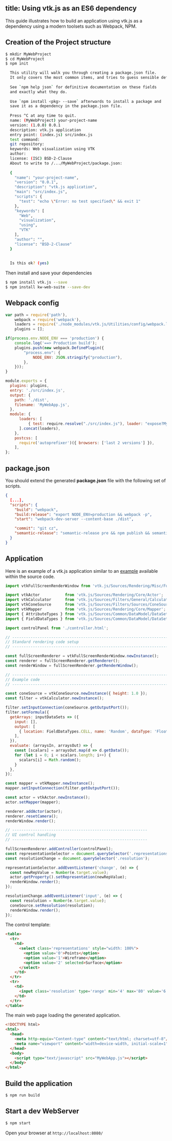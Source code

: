 title: Using vtk.js as an ES6 dependency
---

This guide illustrates how to build an application using vtk.js as a dependency using a modern toolsets such as Webpack, NPM. 

## Creation of the Project structure

```sh
$ mkdir MyWebProject
$ cd MyWebProject
$ npm init

  This utility will walk you through creating a package.json file.
  It only covers the most common items, and tries to guess sensible defaults.
  
  See `npm help json` for definitive documentation on these fields
  and exactly what they do.
  
  Use `npm install <pkg> --save` afterwards to install a package and
  save it as a dependency in the package.json file.
  
  Press ^C at any time to quit.
  name: (MyWebProject) your-project-name
  version: (1.0.0) 0.0.1
  description: vtk.js application
  entry point: (index.js) src/index.js
  test command: 
  git repository: 
  keywords: Web visualization using VTK
  author: 
  license: (ISC) BSD-2-Clause
  About to write to /.../MyWebProject/package.json:
  
  {
    "name": "your-project-name",
    "version": "0.0.1",
    "description": "vtk.js application",
    "main": "src/index.js",
    "scripts": {
      "test": "echo \"Error: no test specified\" && exit 1"
    },
    "keywords": [
      "Web",
      "visualization",
      "using",
      "VTK"
    ],
    "author": "",
    "license": "BSD-2-Clause"
  }
  
  
  Is this ok? (yes) 
```

Then install and save your dependencies

```sh
$ npm install vtk.js --save
$ npm install kw-web-suite --save-dev
```

## Webpack config

``` js webpack.config.js
var path = require('path'),
    webpack = require('webpack'),
    loaders = require('./node_modules/vtk.js/Utilities/config/webpack.loaders.js'),
    plugins = [];

if(process.env.NODE_ENV === 'production') {
    console.log('==> Production build');
    plugins.push(new webpack.DefinePlugin({
        "process.env": {
            NODE_ENV: JSON.stringify("production"),
        },
    }));
}

module.exports = {
  plugins: plugins,
  entry: './src/index.js',
  output: {
    path: './dist',
    filename: 'MyWebApp.js',
  },
  module: {
      loaders: [
          { test: require.resolve("./src/index.js"), loader: "expose?MyWebApp" },
      ].concat(loaders),
    },
    postcss: [
      require('autoprefixer')({ browsers: ['last 2 versions'] }),
    ],
};
```

## package.json

You should extend the generated **package.json** file with the following set of scripts.

```json package.json
{
  [...],
  "scripts": {
    "build": "webpack",
    "build:release": "export NODE_ENV=production && webpack -p",
    "start": "webpack-dev-server --content-base ./dist",

    "commit": "git cz",
    "semantic-release": "semantic-release pre && npm publish && semantic-release post"
  }
}
```

## Application

Here is an example of a vtk.js application similar to an [example](https://kitware.github.io/vtk-js/examples/ConeSource.html) available within the source code.

```js src/index.js
import vtkFullScreenRenderWindow from 'vtk.js/Sources/Rendering/Misc/FullScreenRenderWindow';

import vtkActor           from 'vtk.js/Sources/Rendering/Core/Actor';
import vtkCalculator      from 'vtk.js/Sources/Filters/General/Calculator';
import vtkConeSource      from 'vtk.js/Sources/Filters/Sources/ConeSource';
import vtkMapper          from 'vtk.js/Sources/Rendering/Core/Mapper';
import { AttributeTypes } from 'vtk.js/Sources/Common/DataModel/DataSetAttributes/Constants';
import { FieldDataTypes } from 'vtk.js/Sources/Common/DataModel/DataSet/Constants';

import controlPanel from './controller.html';

// ----------------------------------------------------------------------------
// Standard rendering code setup
// ----------------------------------------------------------------------------

const fullScreenRenderer = vtkFullScreenRenderWindow.newInstance();
const renderer = fullScreenRenderer.getRenderer();
const renderWindow = fullScreenRenderer.getRenderWindow();

// ----------------------------------------------------------------------------
// Example code
// ----------------------------------------------------------------------------

const coneSource = vtkConeSource.newInstance({ height: 1.0 });
const filter = vtkCalculator.newInstance();

filter.setInputConnection(coneSource.getOutputPort());
filter.setFormula({
  getArrays: inputDataSets => ({
    input: [],
    output: [
      { location: FieldDataTypes.CELL, name: 'Random', dataType: 'Float32Array', attribute: AttributeTypes.SCALARS },
    ],
  }),
  evaluate: (arraysIn, arraysOut) => {
    const [scalars] = arraysOut.map(d => d.getData());
    for (let i = 0; i < scalars.length; i++) {
      scalars[i] = Math.random();
    }
  },
});

const mapper = vtkMapper.newInstance();
mapper.setInputConnection(filter.getOutputPort());

const actor = vtkActor.newInstance();
actor.setMapper(mapper);

renderer.addActor(actor);
renderer.resetCamera();
renderWindow.render();

// -----------------------------------------------------------
// UI control handling
// -----------------------------------------------------------

fullScreenRenderer.addController(controlPanel);
const representationSelector = document.querySelector('.representations');
const resolutionChange = document.querySelector('.resolution');

representationSelector.addEventListener('change', (e) => {
  const newRepValue = Number(e.target.value);
  actor.getProperty().setRepresentation(newRepValue);
  renderWindow.render();
});

resolutionChange.addEventListener('input', (e) => {
  const resolution = Number(e.target.value);
  coneSource.setResolution(resolution);
  renderWindow.render();
});
```

The control template:

```html src/controller.html
<table>
  <tr>
    <td>
      <select class='representations' style="width: 100%">
        <option value='0'>Points</option>
        <option value='1'>Wireframe</option>
        <option value='2' selected>Surface</option>
      </select>
    </td>
  </tr>
  <tr>
    <td>
      <input class='resolution' type='range' min='4' max='80' value='6' />
    </td>
  </tr>
</table>
```

The main web page loading the generated application.

```html dist/index.html
<!DOCTYPE html>
<html>
  <head>
    <meta http-equiv="Content-type" content="text/html; charset=utf-8"/>
    <meta name="viewport" content="width=device-width, initial-scale=1">
  </head>
  <body>
    <script type="text/javascript" src="MyWebApp.js"></script>
  </body>
</html>
```
## Build the application

```sh
$ npm run build
```

## Start a dev WebServer

```sh
$ npm start
```

Open your browser at `http://localhost:8080/`

<script>
  (function(i,s,o,g,r,a,m){i['GoogleAnalyticsObject']=r;i[r]=i[r]||function(){
  (i[r].q=i[r].q||[]).push(arguments)},i[r].l=1*new Date();a=s.createElement(o),
  m=s.getElementsByTagName(o)[0];a.async=1;a.src=g;m.parentNode.insertBefore(a,m)
  })(window,document,'script','https://www.google-analytics.com/analytics.js','ga');

  ga('create', 'UA-90338862-1', 'auto');
  ga('send', 'pageview');

</script>
